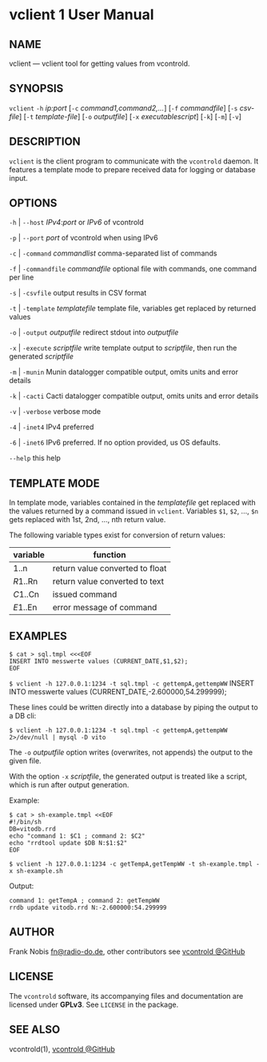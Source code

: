 vclient 1 User Manual
=================================

NAME
----

vclient — vclient tool for getting values from vcontrold.

SYNOPSIS
--------

`vclient` `-h` *ip:port* [`-c` *command1,command2,...*] [`-f` *commandfile*] [`-s` *csv-file*] [`-t` *template-file*] [`-o` *outputfile*] [`-x` *executablescript*] [`-k`] [`-m`] [`-v`]

DESCRIPTION
-----------

`vclient` is the client program to communicate with the `vcontrold` daemon.
It features a template mode to prepare received data for logging or database input.

OPTIONS
-------

`-h` | `--host`
  *IPv4*:*port* or *IPv6* of vcontrold

`-p` | `--port`
  *port* of vcontrold when using IPv6

`-c` | `-command` *commandlist*
  comma-separated list of commands
  
`-f` | `-commandfile` *commandfile*
  optional file with commands, one command per line
  
`-s` | `-csvfile`
  output results in CSV format

`-t` | `-template` *templatefile*
  template file, variables get replaced by returned values
  
`-o` | `-output` *outputfile*
  redirect stdout into *outputfile*

`-x` | `-execute` *scriptfile*
  write template output to *scriptfile*, then run the generated *scriptfile*

`-m` | `-munin`
  Munin datalogger compatible output, omits units and error details

`-k` | `-cacti`
  Cacti datalogger  compatible output, omits units and error details

`-v` | `-verbose`
  verbose mode

`-4` | `-inet4`
  IPv4 preferred

`-6` | `-inet6`
 IPv6 preferred. If no option provided, us OS defaults.

`--help`
  this help

TEMPLATE MODE
-------------

In template mode, variables contained in the *templatefile* get replaced with the values returned by a command issued in `vclient`.
Variables `$1`, `$2`, ..., `$n` gets replaced with 1st, 2nd, ..., nth return value.

The following variable types exist for conversion of return values:

variable | function
---------|----------
$1..$n   | return value converted to float
$R1..$Rn | return value converted to text
$C1..$Cn | issued command
$E1..$En | error message of command

EXAMPLES
--------

```
$ cat > sql.tmpl <<<EOF
INSERT INTO messwerte values (CURRENT_DATE,$1,$2);
EOF
```

`$ vclient -h 127.0.0.1:1234 -t sql.tmpl -c gettempA,gettempWW`
    INSERT INTO messwerte values (CURRENT_DATE,-2.600000,54.299999);

These lines could be written directly into a database by piping the output to a DB cli:

`$ vclient -h 127.0.0.1:1234 -t sql.tmpl -c gettempA,gettempWW 2>/dev/null | mysql -D vito`

The `-o` *outputfile* option writes (overwrites, not appends) the output to the given file.

With the option `-x` *scriptfile*, the generated output is treated like a script, which is run after output generation.

Example:

```
$ cat > sh-example.tmpl <<EOF
#!/bin/sh
DB=vitodb.rrd
echo "command 1: $C1 ; command 2: $C2"
echo "rrdtool update $DB N:$1:$2"
EOF
```

`$ vclient -h 127.0.0.1:1234 -c getTempA,getTempWW -t sh-example.tmpl -x sh-example.sh`

Output:
```
command 1: getTempA ; command 2: getTempWW
rrdb update vitodb.rrd N:-2.600000:54.299999
```

AUTHOR
------

Frank Nobis <fn@radio-do.de>,
other contributors see [vcontrold @GitHub](https://github.com/openv/vcontrold)

LICENSE
-------

The `vcontrold` software, its accompanying files and documentation are licensed under **GPLv3**.
See `LICENSE` in the package.

SEE ALSO
--------

vcontrold(1), [vcontrold @GitHub](https://github.com/openv/vcontrold)

